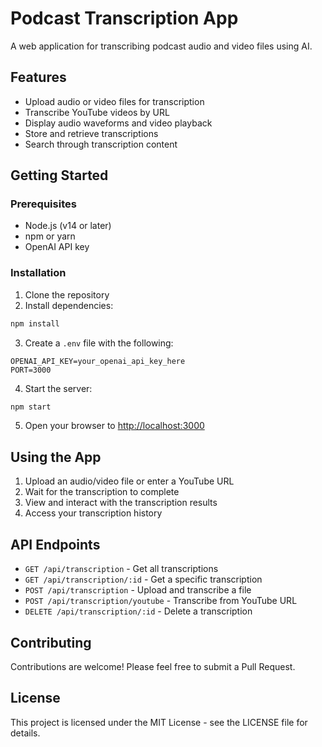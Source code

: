 # Podcast Transcription App

A web application for transcribing podcast audio and video files using AI.

## Features

- Upload audio or video files for transcription
- Transcribe YouTube videos by URL
- Display audio waveforms and video playback
- Store and retrieve transcriptions
- Search through transcription content

## Getting Started

### Prerequisites

- Node.js (v14 or later)
- npm or yarn
- OpenAI API key

### Installation

1. Clone the repository
2. Install dependencies:

```bash
npm install
```

3. Create a `.env` file with the following:

```
OPENAI_API_KEY=your_openai_api_key_here
PORT=3000
```

4. Start the server:

```bash
npm start
```

5. Open your browser to [http://localhost:3000](http://localhost:3000)

## Using the App

1. Upload an audio/video file or enter a YouTube URL
2. Wait for the transcription to complete
3. View and interact with the transcription results
4. Access your transcription history

## API Endpoints

- `GET /api/transcription` - Get all transcriptions
- `GET /api/transcription/:id` - Get a specific transcription
- `POST /api/transcription` - Upload and transcribe a file
- `POST /api/transcription/youtube` - Transcribe from YouTube URL
- `DELETE /api/transcription/:id` - Delete a transcription

## Contributing

Contributions are welcome! Please feel free to submit a Pull Request.

## License

This project is licensed under the MIT License - see the LICENSE file for details. 